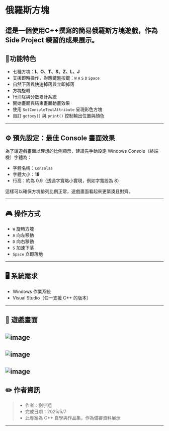 # 俄羅斯方塊

這是一個使用C++撰寫的簡易俄羅斯方塊遊戲，作為 Side Project 練習的成果展示。
---
## 📌功能特色
- 七種方塊：**I、O、T、S、Z、L、J**
- 支援即時操作，對應鍵盤按鍵：`W` `A` `S` `D` `Space`
- 自然下落與快速掉落與立即掉落
- 方塊旋轉
- 行消除與分數累計系統
- 開始畫面與結束畫面動畫效果
- 使用 `SetConsoleTextAttribute` 呈現彩色方塊
- 自訂 `gotoxy()` 與 `print()` 控制輸出位置與顏色
---
## ⚙️ 預先設定：最佳 Console 畫面效果
為了讓遊戲畫面以理想的比例顯示，建議先手動設定 Windows Console（終端機）字體為：
- 字體名稱：`Consolas`
- 字體大小：**18**
- 行高：約為 0.9（透過字寬略小實現，例如字寬設為 8）

這樣可以確保方塊排列比例正常，遊戲畫面看起來更緊湊且對齊。

---
## 🎮 操作方式
- `W`     旋轉方塊
- `A`     向左移動 
- `D`     向右移動           
- `S`     加速下落
- `Space` 立即落地
---
## 🖥️ 系統需求
- Windows 作業系統
- Visual Studio（任一支援 C++ 的版本）

---

## 📸 遊戲畫面
![image](https://github.com/user-attachments/assets/4f5f1a15-2831-4e79-9528-ea937725a4ff)
---
![image](https://github.com/user-attachments/assets/c0931489-cc5a-4e3c-bb72-dd6f8f51ebba)
---
![image](https://github.com/user-attachments/assets/54fd4fa1-ffb9-461d-b33c-9a6b8525dec8)
---

## ✏️ 作者資訊
>- 作者：劉宇翔
>- 完成日期：2025/5/7  
>- 此專案為 C++ 自學與作品集，作為備審資料展示
---







